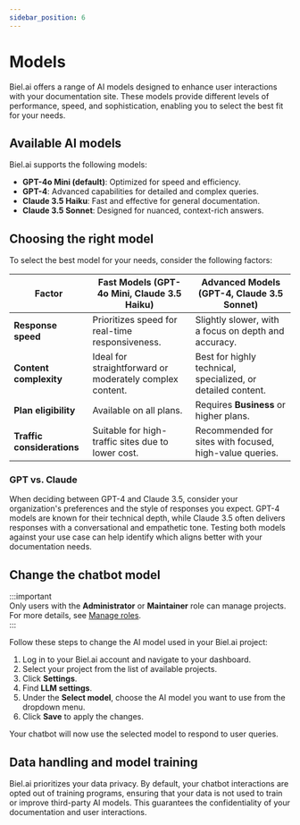 ```yaml
---
sidebar_position: 6
---
```


# Models

Biel.ai offers a range of AI models designed to enhance user interactions with your documentation site. These models provide different levels of performance, speed, and sophistication, enabling you to select the best fit for your needs.

## Available AI models

Biel.ai supports the following models:

- **GPT-4o Mini (default)**: Optimized for speed and efficiency.  
- **GPT-4**: Advanced capabilities for detailed and complex queries.  
- **Claude 3.5 Haiku**: Fast and effective for general documentation.  
- **Claude 3.5 Sonnet**: Designed for nuanced, context-rich answers.  

## Choosing the right model

To select the best model for your needs, consider the following factors:

| **Factor**              | **Fast Models (GPT-4o Mini, Claude 3.5 Haiku)**       | **Advanced Models (GPT-4, Claude 3.5 Sonnet)**   |
|-------------------------|------------------------------------------------------|--------------------------------------------------|
| **Response speed**       | Prioritizes speed for real-time responsiveness.       | Slightly slower, with a focus on depth and accuracy. |
| **Content complexity**   | Ideal for straightforward or moderately complex content. | Best for highly technical, specialized, or detailed content. |
| **Plan eligibility**     | Available on all plans.                               | Requires **Business** or higher plans.        |
| **Traffic considerations** | Suitable for high-traffic sites due to lower cost.     | Recommended for sites with focused, high-value queries. |

### GPT vs. Claude

When deciding between GPT-4 and Claude 3.5, consider your organization's preferences and the style of responses you expect. GPT-4 models are known for their technical depth, while Claude 3.5 often delivers responses with a conversational and empathetic tone. Testing both models against your use case can help identify which aligns better with your documentation needs.

## Change the chatbot model

:::important  
Only users with the **Administrator** or **Maintainer** role can manage projects. For more details, see [Manage roles](roles.md).  
:::

Follow these steps to change the AI model used in your Biel.ai project:

1. Log in to your Biel.ai account and navigate to your dashboard.  
2. Select your project from the list of available projects.  
3. Click **Settings**.
4. Find **LLM settings**.
4. Under the **Select model**, choose the AI model you want to use from the dropdown menu.  
5. Click **Save** to apply the changes.  

Your chatbot will now use the selected model to respond to user queries.  

## Data handling and model training

Biel.ai prioritizes your data privacy. By default, your chatbot interactions are opted out of training programs, ensuring that your data is not used to train or improve third-party AI models. This guarantees the confidentiality of your documentation and user interactions.
